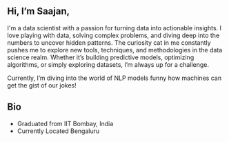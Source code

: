 ## Hi, I’m Saajan, 

I'm a data scientist with a passion for turning data into actionable insights. I love playing with data, solving complex problems, and diving deep into the numbers to uncover hidden patterns. The curiosity cat in me constantly pushes me to explore new tools, techniques, and methodologies in the data science realm. Whether it’s building predictive models, optimizing algorithms, or simply exploring datasets, I’m always up for a challenge.

Currently, I’m diving into the world of NLP models  funny how machines can get the gist of our jokes!


## Bio
- Graduated from IIT Bombay, India
- Currently Located Bengaluru





